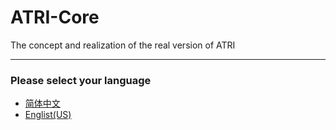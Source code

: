# ATRI-Core
The concept and realization of the real version of ATRI

-------------
### Please select your language
 - [简体中文](https://atri.dormant.top/zh_CN/)
 - [Englist(US)](https://atri.dormant.top/en_US/)

